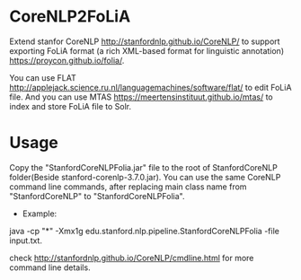 # CoreNLP2FoLiA
Extend stanfor CoreNLP http://stanfordnlp.github.io/CoreNLP/ to support exporting FoLiA format (a rich XML-based format for linguistic annotation) https://proycon.github.io/folia/.

You can use FLAT http://applejack.science.ru.nl/languagemachines/software/flat/ to edit FoLiA file. And you can use MTAS https://meertensinstituut.github.io/mtas/ to index and store FoLiA file to Solr.

# Usage
Copy the "StanfordCoreNLPFolia.jar" file to the root of StanfordCoreNLP folder(Beside stanford-corenlp-3.7.0.jar).
You can use the same CoreNLP command line commands, after replacing main class name from "StanfordCoreNLP" to "StanfordCoreNLPFolia".

* Example:

java -cp "*" -Xmx1g edu.stanford.nlp.pipeline.StanfordCoreNLPFolia -file input.txt.

check http://stanfordnlp.github.io/CoreNLP/cmdline.html for more command line details.
